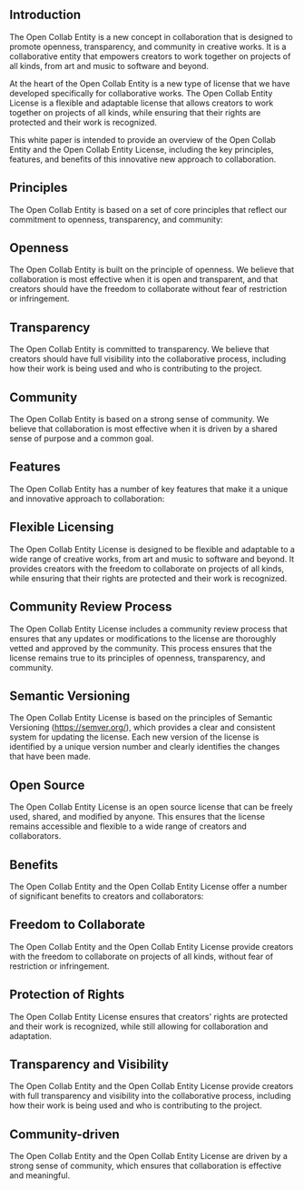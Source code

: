 ## Introduction

The Open Collab Entity is a new concept in collaboration that is designed to promote openness, transparency, and community in creative works. It is a collaborative entity that empowers creators to work together on projects of all kinds, from art and music to software and beyond.

At the heart of the Open Collab Entity is a new type of license that we have developed specifically for collaborative works. The Open Collab Entity License is a flexible and adaptable license that allows creators to work together on projects of all kinds, while ensuring that their rights are protected and their work is recognized.

This white paper is intended to provide an overview of the Open Collab Entity and the Open Collab Entity License, including the key principles, features, and benefits of this innovative new approach to collaboration.
## Principles

The Open Collab Entity is based on a set of core principles that reflect our commitment to openness, transparency, and community:
## Openness

The Open Collab Entity is built on the principle of openness. We believe that collaboration is most effective when it is open and transparent, and that creators should have the freedom to collaborate without fear of restriction or infringement.
## Transparency

The Open Collab Entity is committed to transparency. We believe that creators should have full visibility into the collaborative process, including how their work is being used and who is contributing to the project.
## Community

The Open Collab Entity is based on a strong sense of community. We believe that collaboration is most effective when it is driven by a shared sense of purpose and a common goal.
## Features

The Open Collab Entity has a number of key features that make it a unique and innovative approach to collaboration:
## Flexible Licensing

The Open Collab Entity License is designed to be flexible and adaptable to a wide range of creative works, from art and music to software and beyond. It provides creators with the freedom to collaborate on projects of all kinds, while ensuring that their rights are protected and their work is recognized.
## Community Review Process

The Open Collab Entity License includes a community review process that ensures that any updates or modifications to the license are thoroughly vetted and approved by the community. This process ensures that the license remains true to its principles of openness, transparency, and community.
## Semantic Versioning

The Open Collab Entity License is based on the principles of Semantic Versioning (https://semver.org/), which provides a clear and consistent system for updating the license. Each new version of the license is identified by a unique version number and clearly identifies the changes that have been made.
## Open Source

The Open Collab Entity License is an open source license that can be freely used, shared, and modified by anyone. This ensures that the license remains accessible and flexible to a wide range of creators and collaborators.
## Benefits

The Open Collab Entity and the Open Collab Entity License offer a number of significant benefits to creators and collaborators:
## Freedom to Collaborate

The Open Collab Entity and the Open Collab Entity License provide creators with the freedom to collaborate on projects of all kinds, without fear of restriction or infringement.
## Protection of Rights

The Open Collab Entity License ensures that creators' rights are protected and their work is recognized, while still allowing for collaboration and adaptation.
## Transparency and Visibility

The Open Collab Entity and the Open Collab Entity License provide creators with full transparency and visibility into the collaborative process, including how their work is being used and who is contributing to the project.
## Community-driven

The Open Collab Entity and the Open Collab Entity License are driven by a strong sense of community, which ensures that collaboration is effective and meaningful.
